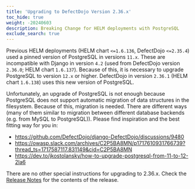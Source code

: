 ```yaml
---
title: 'Upgrading to DefectDojo Version 2.36.x'
toc_hide: true
weight: -20240603
description: Breaking Change for HELM deployments with PostgreSQL
exclude_search: true
---
```


Previous HELM deployments (HELM chart `<=1.6.136`, DefectDojo `<=2.35.4`) used a pinned version of PostgreSQL in versions `11.x`. These are incompatible with Django in version `4.2` (used from DefectDojo version `2.36.0`; HELM chart `1.6.137`). Because of this, it is necessary to upgrade PostgreSQL to version `12.x` or higher. DefectDojo in version `2.36.1` (HELM chart `1.6.138`) uses this new version of PostgreSQL.

Unfortunately, an upgrade of PostgreSQL is not enough because PostgreSQL does not support automatic migration of data structures in the filesystem. Because of this, migration is needed. There are different ways (many of them similar to migration between different database backends (e.g. from MySQL to PostgreSQL)). Please find inspiration and the best fitting way for you in:

- https://github.com/DefectDojo/django-DefectDojo/discussions/9480
- https://owasp.slack.com/archives/C2P5BA8MN/p1717610931766739?thread_ts=1717587117.831149&cid=C2P5BA8MN
- https://dev.to/jkostolansky/how-to-upgrade-postgresql-from-11-to-12-2la6

There are no other special instructions for upgrading to 2.36.x. Check the [Release Notes](https://github.com/DefectDojo/django-DefectDojo/releases/tag/2.36.0) for the contents of the release.

